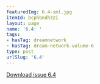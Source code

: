 ```yaml
---
featuredImg: 6.4-sml.jpg
itemId: bcphbndh32i
layout: page
name: '6.4: '
tags:
- hasTag: dreamnetwork
- hasTag: dream-network-volume-6
type: post
urlSlug: '6.4'
---
```

<a href="../files/pdfs/Volume_6/6.4-Dream-Network-Bulletin_Volume-6-Number-4.pdf" download="">Download issue 6.4</a>